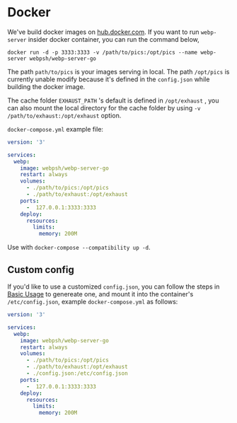 # Docker

We've build docker images on [hub.docker.com](https://hub.docker.com/r/webpsh/webp-server-go). If you want to run `webp-server` insider docker container, you can run the command below,
```shell
docker run -d -p 3333:3333 -v /path/to/pics:/opt/pics --name webp-server webpsh/webp-server-go
```
The path `path/to/pics` is your images serving in local. The path `/opt/pics` is currently unable modify because it's defined in the `config.json` while building the docker image.

The cache folder `EXHAUST_PATH` 's default is defined in `/opt/exhaust` , you can also mount the local directory for the cache folder by using `-v /path/to/exhaust:/opt/exhaust` option.

`docker-compose.yml` example file:

```yml
version: '3'

services:
  webp:
    image: webpsh/webp-server-go
    restart: always
    volumes:
      - ./path/to/pics:/opt/pics
      - ./path/to/exhaust:/opt/exhaust
    ports:
      -  127.0.0.1:3333:3333
    deploy:
      resources:
        limits:
          memory: 200M
```

Use with `docker-compose --compatibility up -d`.


## Custom config

If you'd like to use a customized `config.json`, you can follow the steps in [Basic Usage](/usage/basic-usage/) to genereate one, and mount it into the container's `/etc/config.json`, example `docker-compose.yml` as follows:

```yml
version: '3'

services:
  webp:
    image: webpsh/webp-server-go
    restart: always
    volumes:
      - ./path/to/pics:/opt/pics
      - ./path/to/exhaust:/opt/exhaust
      - ./config.json:/etc/config.json
    ports:
      -  127.0.0.1:3333:3333
    deploy:
      resources:
        limits:
          memory: 200M
```